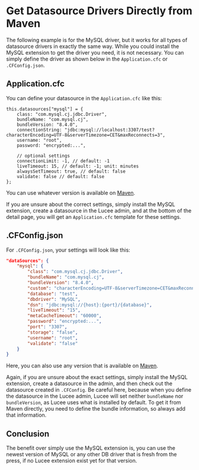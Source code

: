 <!--
{
  "title": "Get Datasource Drivers Directly from Maven",
  "id": "get-datasource-drivers-from-maven",
  "since": "6.1",
  "description": "Learn how to get datasource drivers directly from Maven.",
  "keywords": [
    "datasource",
    "maven"
  ]
}
-->
# Get Datasource Drivers Directly from Maven

The following example is for the MySQL driver, but it works for all types of datasource drivers in exactly the same way. 
While you could install the MySQL extension to get the driver you need, it is not necessary. You can simply define the driver as shown below in the `Application.cfc` or `.CFConfig.json`.

## Application.cfc

You can define your datasource in the `Application.cfc` like this:

```lucee
this.datasources["mysql"] = {
    class: "com.mysql.cj.jdbc.Driver", 
    bundleName: "com.mysql.cj", 
    bundleVersion: "8.4.0",
    connectionString: "jdbc:mysql://localhost:3307/test?characterEncoding=UTF-8&serverTimezone=CET&maxReconnects=3",
    username: "root",
    password: "encrypted:...",

    // optional settings
    connectionLimit: -1, // default: -1
    liveTimeout: 15, // default: -1; unit: minutes
    alwaysSetTimeout: true, // default: false
    validate: false // default: false
};
```

You can use whatever version is available on [Maven](https://mvnrepository.com/artifact/com.mysql/mysql-connector-j).

If you are unsure about the correct settings, simply install the MySQL extension, create a datasource in the Lucee admin, and at the bottom of the detail page, you will get an `Application.cfc` template for these settings.

## .CFConfig.json

For `.CFConfig.json`, your settings will look like this:

```json
"dataSources": {
    "mysql": {
        "class": "com.mysql.cj.jdbc.Driver",
        "bundleName": "com.mysql.cj",
        "bundleVersion": "8.4.0",
        "custom": "characterEncoding=UTF-8&serverTimezone=CET&maxReconnects=3",
        "database": "test",
        "dbdriver": "MySQL",
        "dsn": "jdbc:mysql://{host}:{port}/{database}",
        "liveTimeout": "15",
        "metaCacheTimeout": "60000",
        "password": "encrypted:...",
        "port": "3307",
        "storage": "false",
        "username": "root",
        "validate": "false"
    }
}
```

Here, you can also use any version that is available on [Maven](https://mvnrepository.com/artifact/com.mysql/mysql-connector-j).

Again, if you are unsure about the exact settings, simply install the MySQL extension, create a datasource in the admin, and then check out the datasource created in `.CFConfig`. Be careful here, because when you define the datasource in the Lucee admin, Lucee will set neither `bundleName` nor `bundleVersion`, as Lucee uses what is installed by default. To get it from Maven directly, you need to define the bundle information, so always add that information.

## Conclusion

The benefit over simply use the MySQL extension is, you can use the newest version of MySQL or any other DB driver that is fresh from the press, if no Lucee extension exist yet for that version.